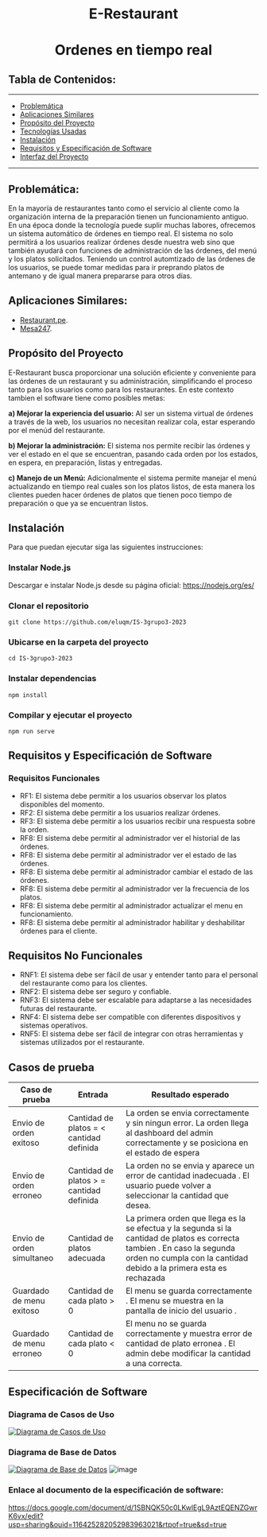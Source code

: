 <h1 align="center">E-Restaurant</h1>
<h1 align="center">Ordenes en tiempo real</h1>

## Tabla de Contenidos:
---
- [Problemática](#problemática)
- [Aplicaciones Similares](#aplicaciones-similares)
- [Propósito del Proyecto](#propósitodelproyecto)
- [Tecnologías Usadas](#tecnología-usadas)
- [Instalación](#instalación)
- [Requisitos y Especificación de Software](#características)
- [Interfaz del Proyecto](#interfaz-del-proyecto)
---
## Problemática:

En la mayoría de restaurantes tanto como el servicio al cliente como la organización interna de la preparación tienen un funcionamiento antiguo. En una época donde la tecnología puede suplir muchas labores, ofrecemos un sistema automático de órdenes en tiempo real. 
El sistema no solo permitirá a los usuarios realizar órdenes desde nuestra web sino que también ayudará con funciones de administración de las órdenes, del menú y los platos solicitados. Teniendo un control automtizado de las órdenes de los usuarios, se puede tomar medidas para ir preprando platos de antemano y de igual manera prepararse para otros días.

## Aplicaciones Similares:
- [Restaurant.pe](https://restaurant.pe/).
- [Mesa247](https://www.mesa247.pe/).

## Propósito del Proyecto

E-Restaurant busca proporcionar una solución eficiente y conveniente para las órdenes de un restaurant y su administración, simplificando el proceso tanto para los usuarios como para los restaurantes. En este contexto tambien el software tiene como posibles metas:

**a) Mejorar la experiencia del usuario:** Al ser un sistema virtual de órdenes a través de la web, los usuarios no necesitan realizar cola, estar esperando por el menúd del restaurante.

**b) Mejorar la administración:** El sistema nos permite recibir las órdenes y ver el estado en el que se encuentran, pasando cada orden por los estados, en espera, en preparación, listas y entregadas.

**c) Manejo de un Menú:** Adicionalmente el sistema permite manejar el menú actualizando en tiempo real cuales son los platos listos, de esta manera los clientes pueden hacer órdenes de platos que tienen poco tiempo de preparación o que ya se encuentran listos.


## Instalación
Para que puedan ejecutar siga las siguientes instrucciones:

### Instalar Node.js
Descargar e instalar Node.js desde su página oficial: https://nodejs.org/es/

### Clonar el repositorio
```
git clone https://github.com/eluqm/IS-3grupo3-2023
```

### Ubicarse en la carpeta del proyecto
```
cd IS-3grupo3-2023
```

### Instalar dependencias
```
npm install
```

### Compilar y ejecutar el proyecto
```
npm run serve
```

## Requisitos y Especificación de Software

### Requisitos Funcionales
- RF1: El sistema debe permitir a los usuarios observar los platos disponibles del momento.
- RF2: El sistema debe permitir a los usuarios realizar órdenes.
- RF3: El sistema debe permitir a los usuarios recibir una respuesta sobre la orden.
- RF8: El sistema debe permitir al administrador ver el historial de las órdenes.
- RF8: El sistema debe permitir al administrador ver el estado de las órdenes.
- RF8: El sistema debe permitir al administrador cambiar el estado de las órdenes.
- RF8: El sistema debe permitir al administrador ver la frecuencia de los platos.
- RF8: El sistema debe permitir al administrador actualizar el menu en funcionamiento.
- RF8: El sistema debe permitir al administrador habilitar y deshabilitar órdenes para el cliente.

## Requisitos No Funcionales
- RNF1: El sistema debe ser fácil de usar y entender tanto para el personal del restaurante como para los clientes.
- RNF2: El sistema debe ser seguro y confiable.
- RNF3: El sistema debe ser escalable para adaptarse a las necesidades futuras del restaurante.
- RNF4: El sistema debe ser compatible con diferentes dispositivos y sistemas operativos.
- RNF5: El sistema debe ser fácil de integrar con otras herramientas y sistemas utilizados por el restaurante.

## Casos de prueba
| Caso de prueba | Entrada | Resultado esperado |
| ---------------------- | ------- | ------------------ |
| Envio de orden exitoso | Cantidad de platos = < cantidad definida | La orden se envia correctamente y sin ningun error.  La orden llega al dashboard del admin correctamente y se posiciona en el estado de espera | 
| Envio de orden erroneo | Cantidad de platos > = cantidad definida | La orden no se envia y aparece un error de cantidad inadecuada . El usuario puede volver a seleccionar la cantidad que desea. |
| Envio de orden simultaneo | Cantidad de platos adecuada | La primera orden que llega es la se efectua y la segunda si la cantidad de platos es correcta tambien . En caso la segunda orden no cumpla con la cantidad debido a la primera esta es rechazada | 
| Guardado de menu exitoso | Cantidad de cada plato > 0 | El menu se guarda correctamente . El menu se muestra en la pantalla de inicio del usuario . |
| Guardado de menu erroneo | Cantidad de cada plato < 0 | El menu no se guarda correctamente y muestra error de cantidad de plato erronea . El admin debe modificar la cantidad a una correcta. | 
## Especificación de Software 

### Diagrama de Casos de Uso
[![Diagrama de Casos de Uso](https://live.staticflickr.com/65535/52989712163_f9c988435d_b.jpg)](https://flic.kr/p/2kXZ3ZS)
### Diagrama de Base de Datos
[![Diagrama de Base de Datos](https://live.staticflickr.com/65535/52972566443_0437bd0ec0_c.jpg)](https://flic.kr/p/2kV5Z6E)
![image](https://github.com/eluqm/IS-3grupo3-2023/assets/82822546/171330b5-fcdb-46c6-9368-6d1ed5bcd9d3)

### Enlace al documento de la especificación de software:

https://docs.google.com/document/d/1SBNQK50c0LKwlEgL9AztEQENZGwrK6vx/edit?usp=sharing&ouid=116425282052983963021&rtpof=true&sd=true
